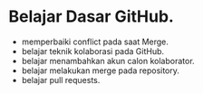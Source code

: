# Belajar Dasar GitHub.
* memperbaiki conflict pada saat Merge.
* belajar teknik kolaborasi pada GitHub.
* belajar menambahkan akun calon kolaborator.
* belajar melakukan merge pada repository.
* belajar pull requests.

